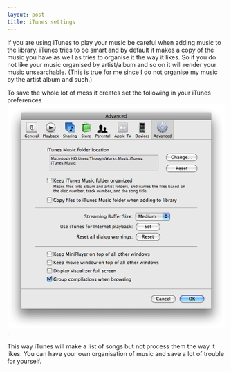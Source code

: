 ```yaml
---
layout: post
title: iTunes settings
---
```

If you are using iTunes to play your music be careful when adding music to the library. iTunes tries to be smart and by default it makes a copy of the music you have as well as tries to organise it the way it likes. So if you do not like your music organised by artist/album and so on it will render your music unsearchable. (This is true for me since I do not organise my music by the artist album and such.)

To save the whole lot of mess it creates set the following in your iTunes preferences
<img src="/images/itunes_settings.png"/>.

This way iTunes will make a list of songs but not process them the way it likes. You can have your own organisation of music and save a lot of trouble for yourself.
